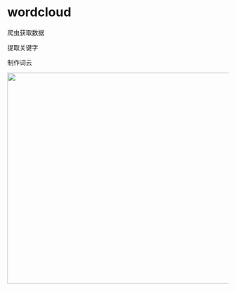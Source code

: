 # wordcloud

爬虫获取数据

提取关键字

制作词云

<img src="https://github.com/pumpkinpies/wordcloud/blob/master/cloud.jpg" height= 480; width= 700 />
